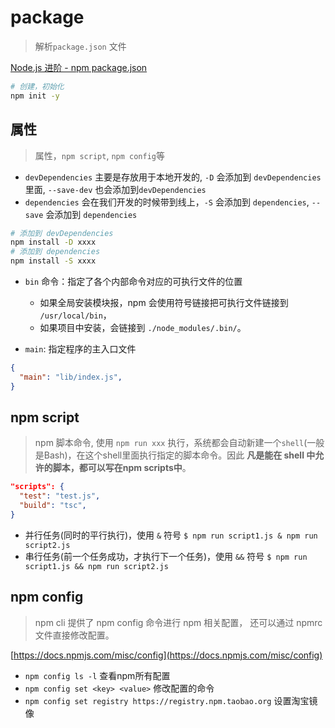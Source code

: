 # package

> 解析`package.json` 文件

[Node.js 进阶 - npm package.json](https://juejin.cn/post/6846687601982701575?utm_source=gold_browser_extension%3Futm_source%3Dgold_browser_extension)

```bash
# 创建，初始化
npm init -y
```

## 属性

> 属性，`npm script`, `npm config`等

- `devDependencies` 主要是存放用于本地开发的, `-D` 会添加到 `devDependencies` 里面, `--save-dev` 也会添加到`devDependencies`
- `dependencies` 会在我们开发的时候带到线上，`-S` 会添加到 `dependencies`, `--save` 会添加到 `dependencies`

```bash
# 添加到 devDependencies
npm install -D xxxx
# 添加到 dependencies
npm install -S xxxx
```

- `bin` 命令：指定了各个内部命令对应的可执行文件的位置
  - 如果全局安装模块报，npm 会使用符号链接把可执行文件链接到 `/usr/local/bin`，
  - 如果项目中安装，会链接到 `./node_modules/.bin/`。

- `main`: 指定程序的主入口文件

```json
{
  "main": "lib/index.js",
}
```

## npm script

> npm 脚本命令, 使用 `npm run xxx` 执行，系统都会自动新建一个`shell`(一般是Bash)，在这个shell里面执行指定的脚本命令。因此 **凡是能在 shell 中允许的脚本，都可以写在npm scripts中**。

```json
"scripts": {
  "test": "test.js",
  "build": "tsc",
}
```

- 并行任务(同时的平行执行)，使用 `&` 符号 `$ npm run script1.js & npm run script2.js`
- 串行任务(前一个任务成功，才执行下一个任务)，使用 `&&` 符号 `$ npm run script1.js && npm run script2.js`

## npm config

> npm cli 提供了 npm config 命令进行 npm 相关配置， 还可以通过 npmrc 文件直接修改配置。

[https://docs.npmjs.com/misc/config](https://docs.npmjs.com/misc/config)

- `npm config ls -l` 查看npm所有配置
- `npm config set <key> <value>` 修改配置的命令
- `npm config set registry https://registry.npm.taobao.org` 设置淘宝镜像
